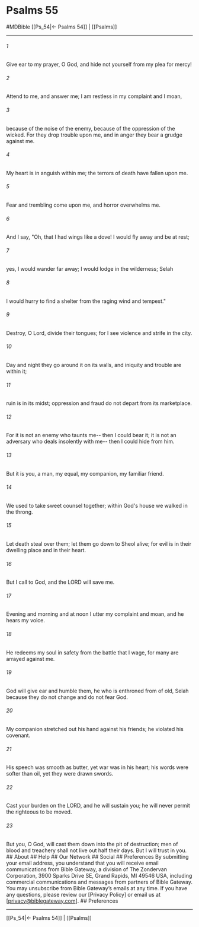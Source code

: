 # Psalms 55
#MDBible
[[Ps_54|← Psalms 54]] | [[Psalms]]

***






###### 1 


Give ear to my prayer, O God, and hide not yourself from my plea for mercy! 





###### 2 


Attend to me, and answer me; I am restless in my complaint and I moan, 





###### 3 


because of the noise of the enemy, because of the oppression of the wicked. For they drop trouble upon me, and in anger they bear a grudge against me. 





###### 4 


My heart is in anguish within me; the terrors of death have fallen upon me. 





###### 5 


Fear and trembling come upon me, and horror overwhelms me. 





###### 6 


And I say, "Oh, that I had wings like a dove! I would fly away and be at rest; 





###### 7 


yes, I would wander far away; I would lodge in the wilderness; Selah 





###### 8 


I would hurry to find a shelter from the raging wind and tempest." 





###### 9 


Destroy, O Lord, divide their tongues; for I see violence and strife in the city. 





###### 10 


Day and night they go around it on its walls, and iniquity and trouble are within it; 





###### 11 


ruin is in its midst; oppression and fraud do not depart from its marketplace. 





###### 12 


For it is not an enemy who taunts me-- then I could bear it; it is not an adversary who deals insolently with me-- then I could hide from him. 





###### 13 


But it is you, a man, my equal, my companion, my familiar friend. 





###### 14 


We used to take sweet counsel together; within God's house we walked in the throng. 





###### 15 


Let death steal over them; let them go down to Sheol alive; for evil is in their dwelling place and in their heart. 





###### 16 


But I call to God, and the LORD will save me. 





###### 17 


Evening and morning and at noon I utter my complaint and moan, and he hears my voice. 





###### 18 


He redeems my soul in safety from the battle that I wage, for many are arrayed against me. 





###### 19 


God will give ear and humble them, he who is enthroned from of old, Selah because they do not change and do not fear God. 





###### 20 


My companion stretched out his hand against his friends; he violated his covenant. 





###### 21 


His speech was smooth as butter, yet war was in his heart; his words were softer than oil, yet they were drawn swords. 





###### 22 


Cast your burden on the LORD, and he will sustain you; he will never permit the righteous to be moved. 





###### 23 


But you, O God, will cast them down into the pit of destruction; men of blood and treachery shall not live out half their days. But I will trust in you. ## About ## Help ## Our Network ## Social ## Preferences By submitting your email address, you understand that you will receive email communications from Bible Gateway, a division of The Zondervan Corporation, 3900 Sparks Drive SE, Grand Rapids, MI 49546 USA, including commercial communications and messages from partners of Bible Gateway. You may unsubscribe from Bible Gateway&rsquo;s emails at any time. If you have any questions, please review our [Privacy Policy] or email us at [privacy@biblegateway.com]. ## Preferences

***

[[Ps_54|← Psalms 54]] | [[Psalms]]
